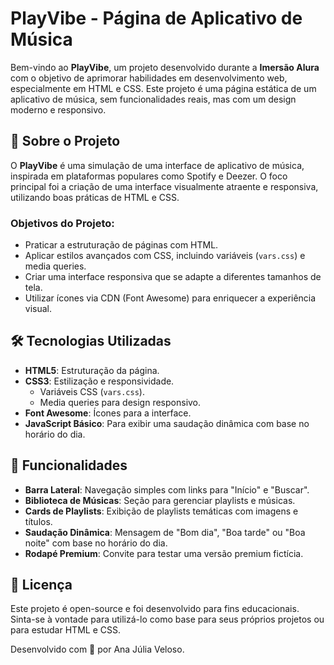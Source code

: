 # PlayVibe - Página de Aplicativo de Música

Bem-vindo ao **PlayVibe**, um projeto desenvolvido durante a **Imersão Alura** com o objetivo de aprimorar habilidades em desenvolvimento web, especialmente em HTML e CSS. Este projeto é uma página estática de um aplicativo de música, sem funcionalidades reais, mas com um design moderno e responsivo.

## 📌 Sobre o Projeto

O **PlayVibe** é uma simulação de uma interface de aplicativo de música, inspirada em plataformas populares como Spotify e Deezer. O foco principal foi a criação de uma interface visualmente atraente e responsiva, utilizando boas práticas de HTML e CSS.

### Objetivos do Projeto:
- Praticar a estruturação de páginas com HTML.
- Aplicar estilos avançados com CSS, incluindo variáveis (`vars.css`) e media queries.
- Criar uma interface responsiva que se adapte a diferentes tamanhos de tela.
- Utilizar ícones via CDN (Font Awesome) para enriquecer a experiência visual.

## 🛠 Tecnologias Utilizadas

- **HTML5**: Estruturação da página.
- **CSS3**: Estilização e responsividade.
  - Variáveis CSS (`vars.css`).
  - Media queries para design responsivo.
- **Font Awesome**: Ícones para a interface.
- **JavaScript Básico**: Para exibir uma saudação dinâmica com base no horário do dia.

## 🎨 Funcionalidades

- **Barra Lateral**: Navegação simples com links para "Início" e "Buscar".
- **Biblioteca de Músicas**: Seção para gerenciar playlists e músicas.
- **Cards de Playlists**: Exibição de playlists temáticas com imagens e títulos.
- **Saudação Dinâmica**: Mensagem de "Bom dia", "Boa tarde" ou "Boa noite" com base no horário do dia.
- **Rodapé Premium**: Convite para testar uma versão premium fictícia.

## 📝 Licença
Este projeto é open-source e foi desenvolvido para fins educacionais. Sinta-se à vontade para utilizá-lo como base para seus próprios projetos ou para estudar HTML e CSS.

Desenvolvido com 💜 por Ana Júlia Veloso.